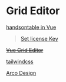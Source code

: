 # Grid Editor

[handsontable in Vue](https://handsontable.com/docs/javascript-data-grid/vue3-installation/)

> [Set license Key](https://handsontable.com/docs/javascript-data-grid/license-key/)

~~[Vue Grid Editor](https://www.ag-grid.com/vue-data-grid/getting-started/)~~

[tailwindcss](https://tailwindcss.com/docs/installation)

[Arco Design](https://arco.design/vue/docs/start)
